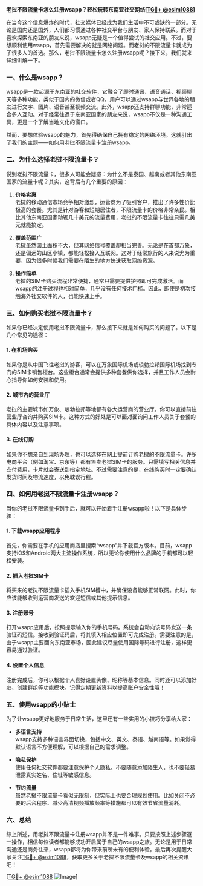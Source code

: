 **老挝不限流量卡怎么注册wsapp？轻松玩转东南亚社交网络[[TG💪+ @esim1088](https://t.me/s/esim1088)]**

在当今这个信息爆炸的时代，社交媒体已经成为我们生活中不可或缺的一部分。无论是国内还是国外，人们都习惯通过各种社交平台与朋友、家人保持联系。而对于喜欢探索东南亚的朋友来说，wsapp无疑是一个值得尝试的社交应用。不过，要想顺利使用wsapp，首先需要解决的就是网络问题。而老挝的不限流量卡就成为了很多人的首选。那么，老挝不限流量卡怎么注册wsapp呢？接下来，我们就来详细讲解一下。

### 一、什么是wsapp？

wsapp是一款起源于东南亚的社交软件，它融合了即时通讯、语音通话、视频聊天等多种功能，类似于国内的微信或者QQ。用户可以通过wsapp与世界各地的朋友进行文字、图片、语音甚至视频交流。此外，wsapp还支持群聊功能，非常适合多人互动。对于经常往返于东南亚国家的朋友来说，wsapp不仅是一种沟通工具，更是一个了解当地文化的窗口。

然而，要想体验wsapp的魅力，首先得确保自己拥有稳定的网络环境。这就引出了我们的主题——如何用老挝不限流量卡注册wsapp。

### 二、为什么选择老挝不限流量卡？

说到老挝不限流量卡，很多人可能会疑惑：为什么不是泰国、越南或者其他东南亚国家的流量卡呢？其实，这背后有几个重要的原因：

1. **价格实惠**  
   老挝的移动通信市场竞争相对激烈，运营商为了吸引客户，推出了许多性价比极高的套餐。尤其是针对游客和短期居住者，不限流量卡的价格非常亲民。相比其他东南亚国家动辄几十美元的流量费用，老挝的不限流量卡往往只需几美元就能搞定。

2. **覆盖范围广**  
   老挝虽然国土面积不大，但其网络信号覆盖却相当完善。无论是在首都万象，还是偏远的山区小镇，都能轻松接入互联网。这对于经常旅行的人来说尤为重要，因为很多时候我们需要在陌生的地方快速获取网络资源。

3. **操作简单**  
   老挝的SIM卡购买流程非常便捷，通常只需要提供护照即可完成激活。而wsapp的注册过程也相对简单，几乎没有任何技术门槛。因此，即使是初次接触海外社交软件的人，也能快速上手。

### 三、如何购买老挝不限流量卡？

如果你已经决定使用老挝不限流量卡，那么接下来就是如何购买的问题了。以下是几个常见的途径：

#### 1. 在机场购买  
   如果你是从中国飞往老挝的游客，可以在万象国际机场或琅勃拉邦国际机场找到专门的SIM卡销售柜台。这些柜台通常会提供多种套餐供你选择，并且工作人员会耐心指导你如何安装和使用。

#### 2. 城市内的营业厅  
   老挝的主要城市如万象、琅勃拉邦等地都有各大运营商的营业厅。你可以直接前往营业厅咨询并购买SIM卡。这种方式的好处是可以面对面询问工作人员关于套餐的具体内容以及注意事项。

#### 3. 在线订购  
   如果你不想亲自到现场办理，也可以选择在网上提前订购老挝的不限流量卡。许多电商平台（例如淘宝、京东等）都有售卖老挝SIM卡的服务。只需填写相关信息并支付费用，卡片就会寄送到指定地址。不过需要注意的是，在线购买时一定要确认发货时间及物流速度，以免耽误行程。

### 四、如何用老挝不限流量卡注册wsapp？

当你的老挝不限流量卡到手后，就可以开始着手注册wsapp啦！以下是具体步骤：

#### 1. 下载wsapp应用程序  
   首先，你需要在手机的应用商店里搜索“wsapp”并下载官方版本。目前，wsapp支持iOS和Android两大主流操作系统，所以无论你使用什么品牌的手机都可以轻松安装。

#### 2. 插入老挝SIM卡  
   将买来的老挝不限流量卡插入手机SIM槽中，并确保设备能够正常联网。此时，你应该能够收到运营商发送的欢迎短信或其他提示信息。

#### 3. 注册账号  
   打开wsapp应用后，按照提示输入你的手机号码。系统会自动向该号码发送一条验证码短信。接收到验证码后，将其填入相应位置即可完成注册。需要注意的是，由于wsapp主要面向东南亚市场，因此建议尽量使用国际号码进行注册，这样更容易通过验证。

#### 4. 设置个人信息  
   注册完成后，你可以根据个人喜好设置头像、昵称等基本信息。同时还可以添加好友、创建群组等功能模块。记得定期更新资料以提高账户安全性哦！

### 五、使用wsapp的小贴士

为了让wsapp更好地服务于日常生活，这里还有一些实用的小技巧分享给大家：

- **多语言支持**  
  wsapp支持多种语言界面切换，包括中文、英文、泰语、越南语等。如果觉得默认语言不方便理解，可以根据自己的需求调整。

- **隐私保护**  
  使用任何社交软件都要注意保护个人隐私。不要随意添加陌生人，也不要轻易泄露真实姓名、住址等敏感信息。

- **节约流量**  
  虽然老挝不限流量卡看似无限制，但实际上也要合理规划使用。比如关闭不必要的后台程序、减少高清视频播放频率等措施都可以有效节省流量消耗。

### 六、总结

综上所述，用老挝不限流量卡注册wsapp并不是一件难事。只要按照上述步骤逐一操作，相信每位读者都能够成功开启属于自己的wsapp之旅。无论是用于日常沟通还是商务往来，wsapp都将为你带来前所未有的便利体验。最后再次提醒大家关注[TG💪+ @esim1088](https://t.me/s/esim1088)，获取更多关于老挝不限流量卡及wsapp的相关资讯吧！

[[TG💪+ @esim1088](https://t.me/s/esim1088) ![Image](https://i.postimg.cc/4NQfJmqS/Snipaste-2025-05-13-00-14-12.png)]